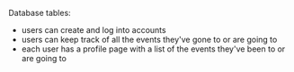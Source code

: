 Database tables:
- users can create and log into accounts
- users can keep track of all the events they've gone to or are going to
- each user has a profile page with a list of the events they've been to or are going to

